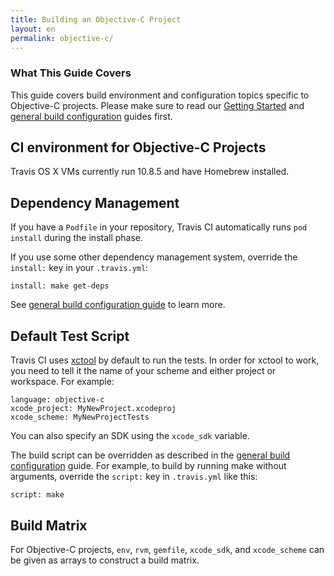 ```yaml
---
title: Building an Objective-C Project
layout: en
permalink: objective-c/
---
```


### What This Guide Covers

This guide covers build environment and configuration topics specific to Objective-C projects. Please make sure to read our [Getting Started](/docs/user/getting-started/) and [general build configuration](/docs/user/build-configuration/) guides first.

## CI environment for Objective-C Projects

Travis OS X VMs currently run 10.8.5 and have Homebrew installed.

## Dependency Management

If you have a `Podfile` in your repository, Travis CI automatically runs `pod install` during the install phase.

If you use some other dependency management system, override the `install:` key in your `.travis.yml`:

    install: make get-deps

See [general build configuration guide](/docs/user/build-configuration/) to learn more.

## Default Test Script

Travis CI uses [xctool](https://github.com/facebook/xctool) by default to run the tests. In order for xctool to work, you need to tell it the name of your scheme and either project or workspace. For example:

    language: objective-c
    xcode_project: MyNewProject.xcodeproj
    xcode_scheme: MyNewProjectTests

You can also specify an SDK using the `xcode_sdk` variable.

The build script can be overridden as described in the [general build configuration](/docs/user/build-configuration/) guide. For example, to build by running make without arguments, override the `script:` key in `.travis.yml` like this:

    script: make

## Build Matrix

For Objective-C projects, `env`, `rvm`, `gemfile`, `xcode_sdk`, and `xcode_scheme` can be given as arrays
to construct a build matrix.
